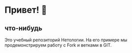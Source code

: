 # Привет! 👋
## что-нибудь

Это учебный репозиторий Нетологии. На его примере мы продемонстрируем работу с Fork и ветками в GIT. 
